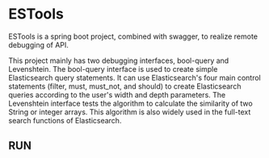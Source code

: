 # ESTools

ESTools is a spring boot project, combined with swagger, to realize remote debugging of API.

This project mainly has two debugging interfaces, bool-query and Levenshtein. The bool-query interface is used to create simple Elasticsearch query statements. It can use Elasticsearch's four main control statements (filter, must, must_not, and should) to create Elasticsearch queries according to the user's width and depth parameters. The Levenshtein interface tests the algorithm to calculate the similarity of two String or integer arrays. This algorithm is also widely used in the full-text search functions of Elasticsearch.

## RUN

